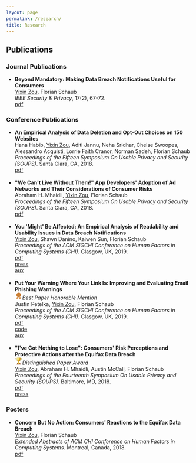 ```yaml
---
layout: page
permalink: /research/
title: Research
---
```


<h2>Publications</h2>

<h3>Journal Publications</h3>

<ul>
<li>
	<b>Beyond Mandatory: Making Data Breach Notifications Useful for Consumers</b><br>
	<u>Yixin Zou</u>, Florian Schaub<br>
	<i>IEEE Security & Privacy</i>, 17(2), 67-72.<br>
		<a href="https://yixinzou.github.io/research/ieee2019-zou.pdf"><div class="color-button">pdf</div></a>
		<!-- <a href=""><div class="color-button">cite</div></a><a href=""><div class="color-button">code</div></a> -->
</li>
</ul>

<h3>Conference Publications</h3>
<ul>
<li>
	<b>An Empirical Analysis of Data Deletion and Opt-Out Choices on 150 Websites</b><br>
	Hana Habib, <u>Yixin Zou</u>, Aditi Jannu, Neha Sridhar, Chelse Swoopes, Alessandro Acquisti, Lorrie Faith Cranor, Norman Sadeh, Florian Schaub<br>
	<i>Proceedings of the Fifteen Symposium On Usable Privacy and Security (SOUPS)</i>. Santa Clara, CA, 2018. <br>
	<a href="https://yixinzou.github.io/research/soups2019-habib.pdf"><div class="color-button">pdf</div></a>
	<!-- <a href=""><div class="color-button">cite</div></a><a href=""><div class="color-button">code</div></a> -->
</li><br>
<li>
	<b>"We Can't Live Without Them!" App Developers' Adoption of Ad Networks and Their Considerations of Consumer Risks</b><br>
	Abraham H. Mhaidli, <u>Yixin Zou</u>, Florian Schaub<br>
	<i>Proceedings of the Fifteen Symposium On Usable Privacy and Security (SOUPS)</i>. Santa Clara, CA, 2018. <br>
	<a href="https://yixinzou.github.io/research/soups2019-mhaidli.pdf"><div class="color-button">pdf</div></a>
	<!-- <a href=""><div class="color-button">cite</div></a><a href=""><div class="color-button">code</div></a> -->
</li><br>
	<li>
		<b>You 'Might' Be Affected: An Empirical Analysis of Readability and Usability Issues in Data Breach Notifications</b><br>
		<u>Yixin Zou</u>, Shawn Danino, Kaiwen Sun, Florian Schaub<br>
		<i>Proceedings of the ACM SIGCHI Conference on Human Factors in Computing Systems (CHI)</i>. Glasgow, UK, 2019.<br>
		<a href="https://yixinzou.github.io/research/chi2019-zou.pdf"><div class="color-button">pdf</div></a><a href="https://www.futurity.org/data-breaches-notifications-2066072/"><div class="color-button">press</div></a><a href="https://yixinzou.github.io/research/chi2019-zou-aux.xlsx"><div class="color-button">aux</div></a>
		<!-- <a href=""><div class="color-button">cite</div></a><a href=""><div class="color-button">code</div></a> -->
	</li><br>
	<li>
		<b>Put Your Warning Where Your Link Is: Improving and Evaluating Email Phishing Warnings</b><br>
		<img src="/images/medal.png" width="20"><i>Best Paper Honorable Mention</i><br>
		Justin Petelka, <u>Yixin Zou</u>, Florian Schaub<br>
		<i>Proceedings of the ACM SIGCHI Conference on Human Factors in Computing Systems (CHI)</i>. Glasgow, UK, 2019.<br>
			<a href="https://yixinzou.github.io/research/chi2019-petelka.pdf"><div class="color-button">pdf</div></a><a href="https://github.com/spilab-umich/phishing-warning-experiment"><div class="color-button">code</div></a><a href="https://yixinzou.github.io/research/chi2019-petelka-aux.pdf"><div class="color-button">aux</div></a>
			<!-- <a href=""><div class="color-button">cite</div></a><a href=""><div class="color-button">code</div></a> -->
	</li><br>
	<li>
		<b>"I've Got Nothing to Lose": Consumers' Risk Perceptions and Protective Actions after the Equifax Data Breach</b><br>
		<img src="/images/trophy.png" width="20"><i>Distinguished Paper Award</i><br>
		<u>Yixin Zou</u>, Abraham H. Mhaidli, Austin McCall, Florian Schaub<br>
		<i>Proceedings of the Fourteenth Symposium On Usable Privacy and Security (SOUPS)</i>. Baltimore, MD, 2018. <br>
			<a href="https://yixinzou.github.io/research/soups2018-zou.pdf"><div class="color-button">pdf</div></a><a href="https://www.nytimes.com/2018/09/14/your-money/credit-freeze-free.html"><div class="color-button">press</div></a>
			<!-- <a href=""><div class="color-button">cite</div></a><a href=""><div class="color-button">code</div></a> -->
	</li>
</ul>

<h3>Posters</h3>
<ul>
	<li>
		<b>Concern But No Action: Consumers' Reactions to the Equifax Data Breach</b><br>
  	<u>Yixin Zou</u>, Florian Schaub<br>
		<i>Extended Abstracts of ACM CHI Conference on Human Factors in Computing Systems</i>. Montreal, Canada, 2018.<br>
			<a href="https://yixinzou.github.io/research/chi2018-zou.pdf"><div class="color-button">pdf</div></a>
			<!-- <a href=""><div class="color-button">cite</div></a><a href=""><div class="color-button">code</div></a> -->
	</li><br>
</ul>

<!-- <h2>Research Projects</h2>
<ul>
	<li>
		<b>Project title</b><br>
		University, Duration<br>
		<i>Other details such as advisor's name may go here</i><br>
		<a href=""><div class="color-button">report</div></a><a href=""><div class="color-button">code</div></a>
	</li><br>
	<li>
		<b>Project title</b><br>
		University, Duration<br>
		<i>Other details such as advisor's name may go here</i><br>
		<a href=""><div class="color-button">report</div></a><a href=""><div class="color-button">code</div></a>
	</li><br>
</ul>

<h2>Research Implementations</h2>
<ul>
	<li>
		<b>Title #1</b>: Brief description of this research implementation.<br>
		<a href=""><div class="color-button">paper</div></a><a href=""><div class="color-button">report</div></a><a href=""><div class="color-button">code</div></a>
	</li><br>
	<li>
		<b>Title #2</b>: Brief description of this research implementation.<br>
		<a href=""><div class="color-button">paper</div></a><a href=""><div class="color-button">report</div></a><a href=""><div class="color-button">code</div></a>
	</li><br>
</ul> -->
